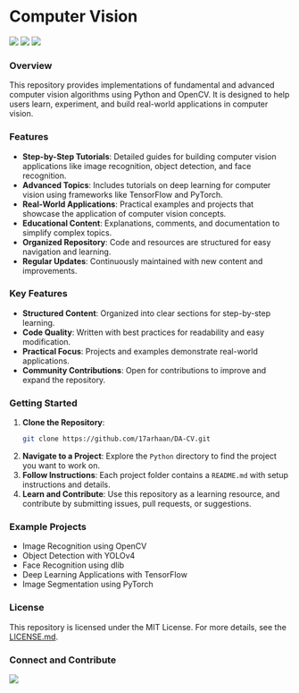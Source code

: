 # Computer Vision

<img src="https://user-images.githubusercontent.com/73097560/115834477-dbab4500-a447-11eb-908a-139a6edaec5c.gif">
<img src="https://miro.medium.com/v2/resize:fit:1400/0*tD5kEC2JYcKHH0zO.gif">
<img src="https://user-images.githubusercontent.com/73097560/115834477-dbab4500-a447-11eb-908a-139a6edaec5c.gif">

### Overview

This repository provides implementations of fundamental and advanced computer vision algorithms using Python and OpenCV. It is designed to help users learn, experiment, and build real-world applications in computer vision.

### Features

- **Step-by-Step Tutorials**: Detailed guides for building computer vision applications like image recognition, object detection, and face recognition.
- **Advanced Topics**: Includes tutorials on deep learning for computer vision using frameworks like TensorFlow and PyTorch.
- **Real-World Applications**: Practical examples and projects that showcase the application of computer vision concepts.
- **Educational Content**: Explanations, comments, and documentation to simplify complex topics.
- **Organized Repository**: Code and resources are structured for easy navigation and learning.
- **Regular Updates**: Continuously maintained with new content and improvements.

### Key Features

- **Structured Content**: Organized into clear sections for step-by-step learning.
- **Code Quality**: Written with best practices for readability and easy modification.
- **Practical Focus**: Projects and examples demonstrate real-world applications.
- **Community Contributions**: Open for contributions to improve and expand the repository.

### Getting Started

1. **Clone the Repository**:
    ```bash
    git clone https://github.com/17arhaan/DA-CV.git
    ```
2. **Navigate to a Project**:
    Explore the `Python` directory to find the project you want to work on.
3. **Follow Instructions**:
    Each project folder contains a `README.md` with setup instructions and details.
4. **Learn and Contribute**:
    Use this repository as a learning resource, and contribute by submitting issues, pull requests, or suggestions.

### Example Projects

- Image Recognition using OpenCV
- Object Detection with YOLOv4
- Face Recognition using dlib
- Deep Learning Applications with TensorFlow
- Image Segmentation using PyTorch

### License

This repository is licensed under the MIT License. For more details, see the [LICENSE.md](https://github.com/17arhaan/DA-CV/LICENSE.md).

### Connect and Contribute

<a href="https://github.com/17arhaan" target="_blank"><img src="https://img.shields.io/badge/GitHub-100000?style=for-the-badge&logo=github&logoColor=white" target="_blank"></a>

